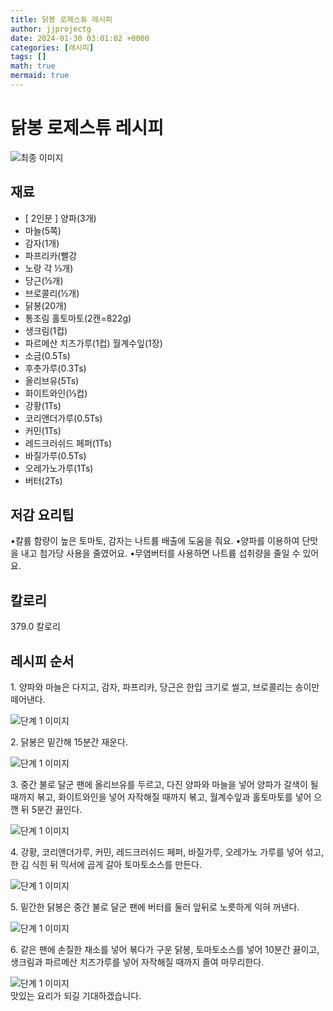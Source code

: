 ```yaml
---
title: 닭봉 로제스튜 레시피
author: jjprojectg
date: 2024-01-30 03:01:02 +0000
categories: [레시피]
tags: []
math: true
mermaid: true
---
```

<meta name="og:type" content="website"/>
<meta charset="UTF-8"/>
<div class="header">
  <h1>닭봉 로제스튜 레시피</h1>
</div>

<div class="container my-4">
  <div class="row">
    <div class="col-12 col-md-6">
      <div class="recipe-image">
        <img src="https://www.foodsafetykorea.go.kr/common/ecmFileView.do?ecm_file_no=1NxSkgr94Gc" class="step-image" alt="최종 이미지"/>
      </div>
    </div>
    <div class="col-12 col-md-6">
      <div class="ingredients">
        <h2>재료</h2>
        <ul class="card">
          <li> [ 2인분 ] 양파(3개) </li>
          <li>  마늘(5쪽) </li>
          <li>  감자(1개) </li>
          <li>  파프리카(빨강 </li>
          <li>  노랑 각 ⅓개) </li>
          <li>  당근(½개) </li>
          <li>  브로콜리(½개) </li>
          <li>  닭봉(20개) </li>
          <li>  통조림 홀토마토(2캔=822g) </li>
          <li>  생크림(1컵) </li>
          <li>  파르메산 치즈가루(1컵) 월계수잎(1장) </li>
          <li>  소금(0.5Ts) </li>
          <li>  후춧가루(0.3Ts) </li>
          <li>  올리브유(5Ts) </li>
          <li>  화이트와인(⅓컵) </li>
          <li>  강황(1Ts) </li>
          <li>  코리앤더가루(0.5Ts) </li>
          <li>  커민(1Ts) </li>
          <li>  레드크러쉬드 페퍼(1Ts) </li>
          <li>  바질가루(0.5Ts) </li>
          <li>  오레가노가루(1Ts) </li>
          <li>  버터(2Ts) </li>
</ul>
      </div>
    </div>
    <div class="col-12 col-md-6">
      <div class="ingredients">
        <h2>저감 요리팁</h2>
        <div class="card"> 
          <p>
            •칼륨 함량이 높은 토마토, 감자는 나트륨 배출에 도움을 줘요.
•양파를 이용하여 단맛을 내고 첨가당 사용을 줄였어요.
•무염버터를 사용하면 나트륨 섭취량을 줄일 수 있어요.
          </p>
        </div>
      </div>
      <div class="ingredients">
        <h2>칼로리</h2>
        <div class="card"> 
          <p>
            379.0 칼로리
          </p>
        </div>
      </div>
    </div>
  </div>

  <h2 class="my-4">레시피 순서</h2>
  <div class="card recipe-card">
    <div class="card-body recipe-step">
      <p class="card-text step-description">1. 양파와 마늘은 다지고, 감자, 파프리카, 당근은 한입 크기로 썰고, 브로콜리는 송이만 떼어낸다.</p>
      <img src="https://www.foodsafetykorea.go.kr/common/ecmFileView.do?ecm_file_no=1NxSkgr960Z" alt="단계 1 이미지" class="step-image"/>
    </div>
  </div>
  <div class="card recipe-card">
    <div class="card-body recipe-step">
      <p class="card-text step-description">2. 닭봉은 밑간해 15분간 재운다.</p>
      <img src="https://www.foodsafetykorea.go.kr/common/ecmFileView.do?ecm_file_no=1NxSkgr9629" alt="단계 1 이미지" class="step-image"/>
    </div>
  </div>
  <div class="card recipe-card">
    <div class="card-body recipe-step">
      <p class="card-text step-description">3. 중간 불로 달군 팬에 올리브유를 두르고, 다진 양파와 마늘을 넣어 양파가 갈색이 될 때까지 볶고, 화이트와인을 넣어 자작해질 때까지 볶고, 월계수잎과 홀토마토를 넣어 으깬 뒤 5분간 끓인다.</p>
      <img src="https://www.foodsafetykorea.go.kr/common/ecmFileView.do?ecm_file_no=1NxSkgr963i" alt="단계 1 이미지" class="step-image"/>
    </div>
  </div>
  <div class="card recipe-card">
    <div class="card-body recipe-step">
      <p class="card-text step-description">4. 강황, 코리앤더가루, 커민, 레드크러쉬드 페퍼, 바질가루, 오레가노 가루를 넣어 섞고, 한 김 식힌 뒤 믹서에 곱게 갈아 토마토소스를 만든다.</p>
      <img src="https://www.foodsafetykorea.go.kr/common/ecmFileView.do?ecm_file_no=1NxSkgr965W" alt="단계 1 이미지" class="step-image"/>
    </div>
  </div>
  <div class="card recipe-card">
    <div class="card-body recipe-step">
      <p class="card-text step-description">5. 밑간한 닭봉은 중간 불로 달군 팬에 버터를 둘러 앞뒤로 노릇하게 익혀 꺼낸다.</p>
      <img src="https://www.foodsafetykorea.go.kr/common/ecmFileView.do?ecm_file_no=1NxSkgr966b" alt="단계 1 이미지" class="step-image"/>
    </div>
  </div>
  <div class="card recipe-card">
    <div class="card-body recipe-step">
      <p class="card-text step-description">6. 같은 팬에 손질한 채소를 넣어 볶다가 구운 닭봉, 토마토소스를 넣어 10분간 끓이고, 생크림과 파르메산 치즈가루를 넣어 자작해질 때까지 졸여 마무리한다.</p>
      <img src="https://www.foodsafetykorea.go.kr/common/ecmFileView.do?ecm_file_no=1NxSkgr969P" alt="단계 1 이미지" class="step-image"/>
    </div>
  </div>

</div>
맛있는 요리가 되길 기대하겠습니다.
